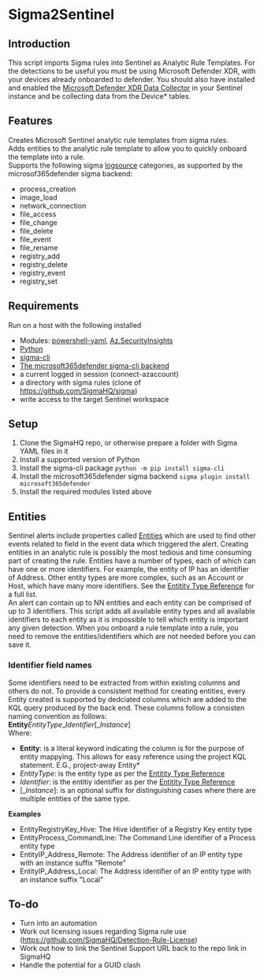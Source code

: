 # Sigma2Sentinel

## Introduction
This script imports Sigma rules into Sentinel as Analytic Rule Templates. For the detections to be useful you must be using Microsoft Defender XDR, with your devices already onboarded to defender. You should also have installed and enabled the [Microsoft Defender XDR Data Collector](https://learn.microsoft.com/en-us/azure/sentinel/data-connectors/microsoft-defender-xdr) in your Sentinel instance and be collecting data from the Device* tables.

## Features
Creates Microsoft Sentinel analytic rule templates from sigma rules.  
Adds entities to the analytic rule template to allow you to quickly onboard the template into a rule.  
Supports the following sigma [logsource](https://github.com/SigmaHQ/sigma-specification/blob/main/Sigma_specification.md#log-source) categories, as supported by the microsof365defender sigma backend:
- process_creation
- image_load
- network_connection
- file_access
- file_change
- file_delete
- file_event
- file_rename
- registry_add
- registry_delete
- registry_event
- registry_set

## Requirements
Run on a host with the following installed
- Modules: [powershell-yaml](https://github.com/cloudbase/powershell-yaml), [Az.SecurityInsights](https://learn.microsoft.com/en-us/powershell/module/az.securityinsights/?view=azps-12.0.0)
- [Python](https://www.python.org/downloads/)
- [sigma-cli](https://github.com/SigmaHQ/sigma-cli)
- [The microsoft365defender sigma-cli backend](https://github.com/AttackIQ/pySigma-backend-microsoft365defender)
- a current logged in session (connect-azaccount)
- a directory with sigma rules (clone of https://github.com/SigmaHQ/sigma)
- write access to the target Sentinel workspace

## Setup
1. Clone the SigmaHQ repo, or otherwise prepare a folder with Sigma YAML files in it
2. Install a supported version of Python
3. Install the sigma-cli package `python -m pip install sigma-cli`
4. Install the microsoft365defender sigma backend `sigma plugin install microsoft365defender`
5. Install the required modules listed above

## Entities
Sentinel alerts include properties called [Entities](https://learn.microsoft.com/en-us/azure/sentinel/entities) which are used to find other events related to field in the event data which triggered the alert. Creating entities in an analytic rule is possibly the most tedious and time consuming part of creating the rule. Entities have a number of types, each of which can have one or more identifiers. For example, the entity of IP has an identifier of Address. Other entity types are more complex, such as an Account or Host, which have many more identifiers. See the [Entitity Type Reference](https://learn.microsoft.com/en-us/azure/sentinel/entities-reference) for a full list.  
An alert can contain up to NN entities and each entity can be comprised of up to 3 identifiers. This script adds all available entity types and all available identifiers to each entity as it is impossible to tell which entity is important any given detection. When you onboard a rule template into a rule, you need to remove the entities/identifiers which are not needed before you can save it.

### Identifier field names
Some identifiers need to be extracted from within existing columns and others do not. To provide a consistent method for creating entities, every Entity created is supported by dedciated columns which are added to the KQL query produced by the back end. These columns follow a consisten naming convention as follows:  
**Entity***EntityType*_*Identifier*\[\_*Instance*\]  
Where:  
- **Entity**: is a literal keyword indicating the column is for the purpose of entity mappying. This allows for easy reference using the project KQL statement. E.G., project-away Entity*  
- *EntityType*: is the entity type as per the [Entitity Type Reference](https://learn.microsoft.com/en-us/azure/sentinel/)  
- *Identifier*: is the entitiy identifier as per the [Entitity Type Reference](https://learn.microsoft.com/en-us/azure/sentinel/)  
- \[\_*Instance*\]: is an optional suffix for distinguishing cases where there are multiple entities of the same type.  

**Examples**
- EntityRegistryKey_Hive: The Hive identifier of a Registry Key entity type
- EntityProcess_CommandLine: The Command Line identifier of a Process entity type  
- EntityIP_Address_Remote: The Address identifier of an IP entity type with an instance suffix "Remote"  
- EntityIP_Address_Local: The Address identifier of an IP entity type with an instance suffix "Local"  

## To-do
- Turn into an automation
- Work out licensing issues regarding Sigma rule use (https://github.com/SigmaHQ/Detection-Rule-License)
- Work out how to link the Sentinel Support URL back to the repo link in SigmaHQ
- Handle the potential for a GUID clash

